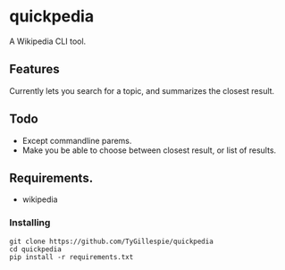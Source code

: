 # quickpedia

A Wikipedia CLI tool.

## Features

Currently lets you search for a topic, and summarizes the closest result.

## Todo

* Except commandline parems.
* Make you be able to choose between closest result, or list of results.

## Requirements.

* wikipedia

### Installing

```batch
git clone https://github.com/TyGillespie/quickpedia
cd quickpedia
pip install -r requirements.txt
```
